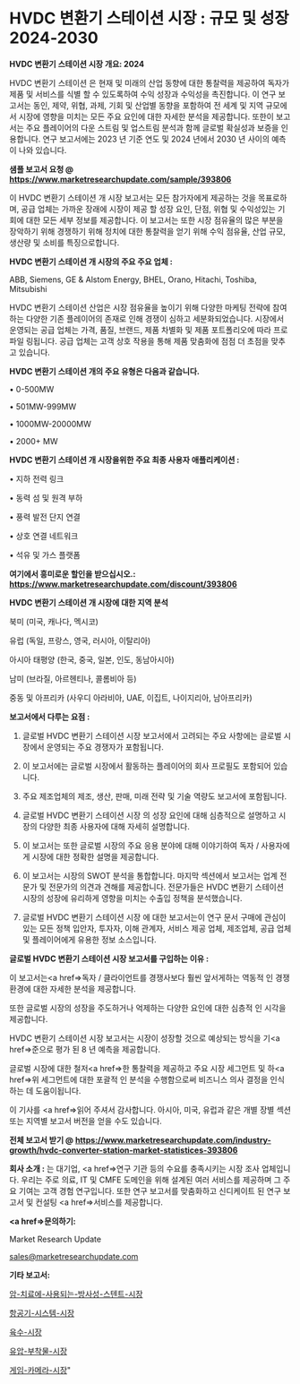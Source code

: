 # HVDC 변환기 스테이션 시장 : 규모 및 성장 2024-2030

<strong>HVDC 변환기 스테이션 시장 개요: 2024</strong>

HVDC 변환기 스테이션 은 현재 및 미래의 산업 동향에 대한 통찰력을 제공하여 독자가 제품 및 서비스를 식별 할 수 있도록하여 수익 성장과 수익성을 촉진합니다. 이 연구 보고서는 동인, 제약, 위협, 과제, 기회 및 산업별 동향을 포함하여 전 세계 및 지역 규모에서 시장에 영향을 미치는 모든 주요 요인에 대한 자세한 분석을 제공합니다. 또한이 보고서는 주요 플레이어의 다운 스트림 및 업스트림 분석과 함께 글로벌 확실성과 보증을 인용합니다. 연구 보고서에는 2023 년 기준 연도 및 2024 년에서 2030 년 사이의 예측이 나와 있습니다.



<strong>샘플 보고서 요청 @ <a href=https://www.marketresearchupdate.com/sample/393806>https://www.marketresearchupdate.com/sample/393806</a></strong>

이 HVDC 변환기 스테이션 개 시장 보고서는 모든 참가자에게 제공하는 것을 목표로하며, 공급 업체는 가까운 장래에 시장이 제공 할 성장 요인, 단점, 위협 및 수익성있는 기회에 대한 모든 세부 정보를 제공합니다. 이 보고서는 또한 시장 점유율의 많은 부분을 장악하기 위해 경쟁하기 위해 정치에 대한 통찰력을 얻기 위해 수익 점유율, 산업 규모, 생산량 및 소비를 특징으로합니다.



<strong>HVDC 변환기 스테이션 개 시장의 주요 주요 업체 :</strong>

ABB, Siemens, GE & Alstom Energy, BHEL, Orano, Hitachi, Toshiba, Mitsubishi

HVDC 변환기 스테이션 산업은 시장 점유율을 높이기 위해 다양한 마케팅 전략에 참여하는 다양한 기존 플레이어의 존재로 인해 경쟁이 심하고 세분화되었습니다. 시장에서 운영되는 공급 업체는 가격, 품질, 브랜드, 제품 차별화 및 제품 포트폴리오에 따라 프로파일 링됩니다. 공급 업체는 고객 상호 작용을 통해 제품 맞춤화에 점점 더 초점을 맞추고 있습니다.



<strong>HVDC 변환기 스테이션 개의 주요 유형은 다음과 같습니다.</strong>

• 0-500MW

• 501MW-999MW

• 1000MW-20000MW

• 2000+ MW



<strong>HVDC 변환기 스테이션 개 시장을위한 주요 최종 사용자 애플리케이션 :</strong>

• 지하 전력 링크

• 동력 섬 및 원격 부하

• 풍력 발전 단지 연결

• 상호 연결 네트워크

• 석유 및 가스 플랫폼



<strong>여기에서 흥미로운 할인을 받으십시오.: <a href=https://www.marketresearchupdate.com/discount/393806>https://www.marketresearchupdate.com/discount/393806</a></strong>



<strong>HVDC 변환기 스테이션 개 시장에 대한 지역 분석</strong>

북미 (미국, 캐나다, 멕시코)

유럽 (독일, 프랑스, 영국, 러시아, 이탈리아)

아시아 태평양 (한국, 중국, 일본, 인도, 동남아시아)

남미 (브라질, 아르헨티나, 콜롬비아 등)

중동 및 아프리카 (사우디 아라비아, UAE, 이집트, 나이지리아, 남아프리카)



<strong>보고서에서 다루는 요점 :</strong>

1. 글로벌 HVDC 변환기 스테이션 시장 보고서에서 고려되는 주요 사항에는 글로벌 시장에서 운영되는 주요 경쟁자가 포함됩니다.

2. 이 보고서에는 글로벌 시장에서 활동하는 플레이어의 회사 프로필도 포함되어 있습니다.

3. 주요 제조업체의 제조, 생산, 판매, 미래 전략 및 기술 역량도 보고서에 포함됩니다.

4. 글로벌 HVDC 변환기 스테이션 시장 의 성장 요인에 대해 심층적으로 설명하고 시장의 다양한 최종 사용자에 대해 자세히 설명합니다.

5. 이 보고서는 또한 글로벌 시장의 주요 응용 분야에 대해 이야기하여 독자 / 사용자에게 시장에 대한 정확한 설명을 제공합니다.

6. 이 보고서는 시장의 SWOT 분석을 통합합니다. 마지막 섹션에서 보고서는 업계 전문가 및 전문가의 의견과 견해를 제공합니다. 전문가들은 HVDC 변환기 스테이션 시장의 성장에 유리하게 영향을 미치는 수출입 정책을 분석했습니다.

7. 글로벌 HVDC 변환기 스테이션 시장 에 대한 보고서는이 연구 문서 구매에 관심이있는 모든 정책 입안자, 투자자, 이해 관계자, 서비스 제공 업체, 제조업체, 공급 업체 및 플레이어에게 유용한 정보 소스입니다.



<strong>글로벌 HVDC 변환기 스테이션 시장 보고서를 구입하는 이유 :</strong>

이 보고서는<a href=>독자 / 클</a>라이언트를 경쟁사보다 훨씬 앞서게하는 역동적 인 경쟁 환경에 대한 자세한 분석을 제공합니다.

또한 글로벌 시장의 성장을 주도하거나 억제하는 다양한 요인에 대한 심층적 인 시각을 제공합니다.

HVDC 변환기 스테이션 시장 보고서는 시장이 성장할 것으로 예상되는 방식을 기<a href=>준으로</a> 평가 된 8 년 예측을 제공합니다.

글로벌 시장에 대한 철저<a href=>한 통찰력</a>을 제공하고 주요 시장 세그먼트 및 하<a href=>위 세그</a>먼트에 대한 포괄적 인 분석을 수행함으로써 비즈니스 의사 결정을 인식하는 데 도움이됩니다.

이 기사를 <a href=>읽어 주</a>셔서 감사합니다. 아시아, 미국, 유럽과 같은 개별 장별 섹션 또는 지역별 보고서 버전을 얻을 수도 있습니다.



<strong>전체 보고서 받기 @ <a href=https://www.marketresearchupdate.com/industry-growth/hvdc-converter-station-market-statistices-393806>https://www.marketresearchupdate.com/industry-growth/hvdc-converter-station-market-statistices-393806</a></strong>



<strong>회사 소개 :</strong>
는 대기업, <a href=>연구 기</a>관 등의 수요를 충족시키는 시장 조사 업체입니다. 우리는 주로 의료, IT 및 CMFE 도메인을 위해 설계된 여러 서비스를 제공하며 그 주요 기여는 고객 경험 연구입니다. 또한 연구 보고서를 맞춤화하고 신디케이트 된 연구 보고서 및 컨설팅 <a href=>서비</a>스를 제공합니다.



<strong><a href=>문의하기:</a></strong>

Market Research Update

sales@marketresearchupdate.com



<strong>기타 보고서:</strong>

<a href=https://www.linkedin.com/pulse/암-치료에-사용되는-방사성-스텐트-시장-동향-및-성장-전망-isdailynews/>암-치료에-사용되는-방사성-스텐트-시장</a>

<a href=https://www.linkedin.com/pulse/항공기-시스템-시장-세분화-연구-및-목표-고객2029년-analytics-avenue-adventures-24-ana-sr0hf/>항공기-시스템-시장</a>

<a href=https://www.linkedin.com/pulse/육수-시장-현재-및-미래-성장-2029-trend-tracking-tips-360-analysis-blvdf/>육수-시장</a>

<a href=https://www.linkedin.com/pulse/유압-부착물-시장-경쟁-분석-및-성장-잠재력-2029-trend-tracking-tips-360-analysis-zklqf/>유압-부착물-시장</a>

<a href=https://www.linkedin.com/pulse/게임-카메라-시장-동향-및-성장-전망-trend-tracking-tips-360-analysis-t3x1f/>게임-카메라-시장</a>"
